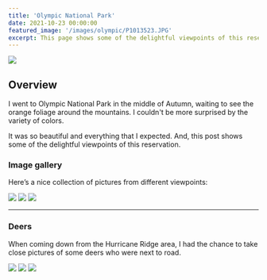 ```yaml
---
title: 'Olympic National Park'
date: 2021-10-23 00:00:00
featured_image: '/images/olympic/P1013523.JPG'
excerpt: This page shows some of the delightful viewpoints of this reservation.
---
```


![](/images/olympic/P1013523.JPG)

## Overview

I went to Olympic National Park in the middle of Autumn, waiting to see the orange foliage around the mountains. I couldn't be more surprised by the variety of colors. 

It was so beautiful and everything that I expected. And, this post shows some of the delightful viewpoints of this reservation.

### Image gallery

Here’s a nice collection of pictures from different viewpoints:

<div class="gallery" data-columns="3">
	<img src="/images/olympic/GOPR4327.JPG">
	<img src="/images/olympic/GOPR4367.JPG">
	<img src="/images/olympic/P1013552.JPG">
</div>

---

### Deers

When coming down from the Hurricane Ridge area, I had the chance to take close pictures of some deers who were next to road.

<div class="gallery" data-columns="1">
	<img src="/images/olympic/P1013581.JPG">
	<img src="/images/olympic/P1013566.JPG">
	<img src="/images/olympic/P1013582.JPG">
</div>
